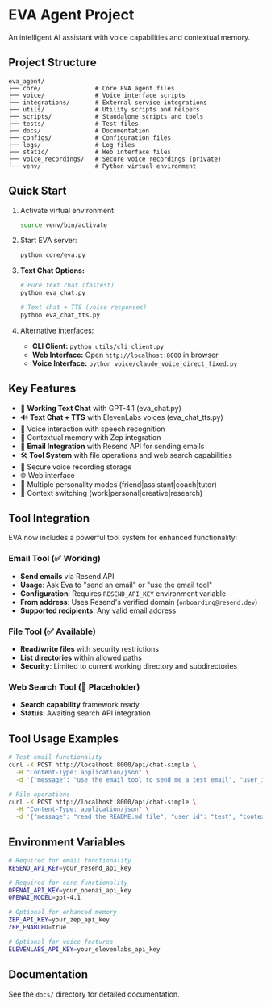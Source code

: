 # EVA Agent Project

An intelligent AI assistant with voice capabilities and contextual memory.

## Project Structure

```
eva_agent/
├── core/               # Core EVA agent files
├── voice/              # Voice interface scripts  
├── integrations/       # External service integrations
├── utils/              # Utility scripts and helpers
├── scripts/            # Standalone scripts and tools
├── tests/              # Test files
├── docs/               # Documentation
├── configs/            # Configuration files
├── logs/               # Log files
├── static/             # Web interface files
├── voice_recordings/   # Secure voice recordings (private)
└── venv/               # Python virtual environment
```

## Quick Start

1. Activate virtual environment:
   ```bash
   source venv/bin/activate
   ```

2. Start EVA server:
   ```bash
   python core/eva.py
   ```

3. **Text Chat Options:**
   ```bash
   # Pure text chat (fastest)
   python eva_chat.py
   
   # Text chat + TTS (voice responses)
   python eva_chat_tts.py
   ```

4. Alternative interfaces:
   - **CLI Client:** `python utils/cli_client.py`
   - **Web Interface:** Open `http://localhost:8000` in browser
   - **Voice Interface:** `python voice/claude_voice_direct_fixed.py`

## Key Features

- 💬 **Working Text Chat** with GPT-4.1 (eva_chat.py)
- 🔊 **Text Chat + TTS** with ElevenLabs voices (eva_chat_tts.py) 
- 🎤 Voice interaction with speech recognition
- 🧠 Contextual memory with Zep integration
- 📧 **Email Integration** with Resend API for sending emails
- 🛠️ **Tool System** with file operations and web search capabilities
- 🔐 Secure voice recording storage
- 🌐 Web interface
- 🤖 Multiple personality modes (friend|assistant|coach|tutor)
- 🎯 Context switching (work|personal|creative|research)

## Tool Integration

EVA now includes a powerful tool system for enhanced functionality:

### Email Tool (✅ Working)
- **Send emails** via Resend API
- **Usage**: Ask Eva to "send an email" or "use the email tool"
- **Configuration**: Requires `RESEND_API_KEY` environment variable
- **From address**: Uses Resend's verified domain (`onboarding@resend.dev`)
- **Supported recipients**: Any valid email address

### File Tool (✅ Available)
- **Read/write files** with security restrictions
- **List directories** within allowed paths
- **Security**: Limited to current working directory and subdirectories

### Web Search Tool (🔄 Placeholder)
- **Search capability** framework ready
- **Status**: Awaiting search API integration

## Tool Usage Examples

```bash
# Test email functionality
curl -X POST http://localhost:8000/api/chat-simple \
  -H "Content-Type: application/json" \
  -d '{"message": "use the email tool to send me a test email", "user_id": "test", "context": "general", "mode": "friend"}'

# File operations
curl -X POST http://localhost:8000/api/chat-simple \
  -H "Content-Type: application/json" \
  -d '{"message": "read the README.md file", "user_id": "test", "context": "general", "mode": "assistant"}'
```

## Environment Variables

```bash
# Required for email functionality
RESEND_API_KEY=your_resend_api_key

# Required for core functionality  
OPENAI_API_KEY=your_openai_api_key
OPENAI_MODEL=gpt-4.1

# Optional for enhanced memory
ZEP_API_KEY=your_zep_api_key
ZEP_ENABLED=true

# Optional for voice features
ELEVENLABS_API_KEY=your_elevenlabs_api_key
```

## Documentation

See the `docs/` directory for detailed documentation.
